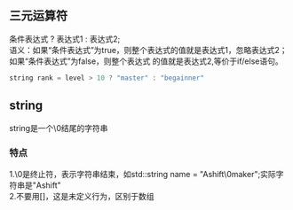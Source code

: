 ## 三元运算符
条件表达式 ? 表达式1 : 表达式2;  
语义：如果“条件表达式”为true，则整个表达式的值就是表达式1，忽略表达式2；如果“条件表达式”为false，则整个表达式 的值就是表达式2,等价于if/else语句。  
```cpp
string rank = level > 10 ? "master" : "begainner"
```

## string
string是一个\0结尾的字符串
### 特点
1.\0是终止符，表示字符串结束，如std::string name = "Ashift\0maker";实际字符串是"Ashift"  
2.不要用[]，这是未定义行为，区别于数组
